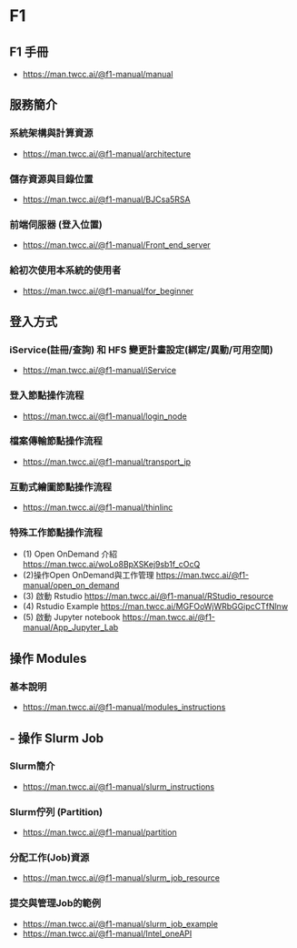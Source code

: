 # F1
## F1 手冊
- https://man.twcc.ai/@f1-manual/manual

## 服務簡介
### 系統架構與計算資源
- https://man.twcc.ai/@f1-manual/architecture
### 儲存資源與目錄位置
- https://man.twcc.ai/@f1-manual/BJCsa5RSA
### 前端伺服器 (登入位置)
- https://man.twcc.ai/@f1-manual/Front_end_server
### 給初次使用本系統的使用者
- https://man.twcc.ai/@f1-manual/for_beginner

## 登入方式
### iService(註冊/查詢) 和 HFS 變更計畫設定(綁定/異動/可用空間)
- https://man.twcc.ai/@f1-manual/iService
### 登入節點操作流程
- https://man.twcc.ai/@f1-manual/login_node
### 檔案傳輸節點操作流程
- https://man.twcc.ai/@f1-manual/transport_ip
### 互動式繪圖節點操作流程
- https://man.twcc.ai/@f1-manual/thinlinc

### 特殊工作節點操作流程
- (1) Open OnDemand 介紹 https://man.twcc.ai/woLo8BpXSKej9sb1f_cOcQ
- (2)操作Open OnDemand與工作管理 https://man.twcc.ai/@f1-manual/open_on_demand
- (3) 啟動 Rstudio https://man.twcc.ai/@f1-manual/RStudio_resource
- (4) Rstudio Example https://man.twcc.ai/MGFOoWjWRbGGipcCTfNlnw
- (5) 啟動 Jupyter notebook https://man.twcc.ai/@f1-manual/App_Jupyter_Lab 


## 操作 Modules
### 基本說明 
- https://man.twcc.ai/@f1-manual/modules_instructions

## - 操作 Slurm Job

### Slurm簡介 
- https://man.twcc.ai/@f1-manual/slurm_instructions

### Slurm佇列 (Partition) 
- https://man.twcc.ai/@f1-manual/partition

### 分配工作(Job)資源 
- https://man.twcc.ai/@f1-manual/slurm_job_resource

### 提交與管理Job的範例 
- https://man.twcc.ai/@f1-manual/slurm_job_example
- https://man.twcc.ai/@f1-manual/Intel_oneAPI
